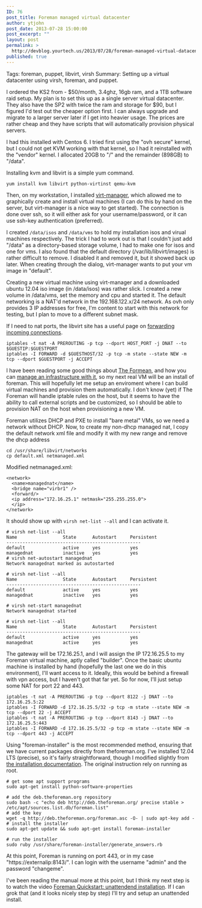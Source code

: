 ```yaml
---
ID: 76
post_title: Foreman managed virtual datacenter
author: ytjohn
post_date: 2013-07-28 15:00:00
post_excerpt: ""
layout: post
permalink: >
  http://devblog.yourtech.us/2013/07/28/foreman-managed-virtual-datacenter-2/
published: true
---
```

Tags: foreman, puppet, libvirt, virsh
Summary: Setting up a virtual datacenter using virsh, foreman, and puppet.

I ordered the KS2 from  - $50/month, 3.4ghz, 16gb ram, and a 1TB software raid setup. My plan is to set this
up as a single server virtual datacenter. They also have the SP2 with twice the ram and storage for $90, but I figured I'd test out
the cheaper option first. I can always upgrade and migrate to a larger server later if I get into heavier usage. The prices are rather cheap and they have scripts that will automatically provision physical servers.

I had this installed with Centos 6. I tried first using the "ovh secure" kernel, but I could not get KVM working with that kernel, so I had it reinstalled with the "vendor" kernel. I allocated 20GB to "/" and the remainder (898GB) to "/data".

Installing kvm and libvirt is a simple yum command.

<pre><code>yum install kvm libvirt python-virtinst qemu-kvm
</code></pre>

Then, on my workstation, I installed <a href="http://virt-manager.org/">virt-manager</a>, which allowed me to graphically create and install virtual machines (I can do this by hand on the server, but virt-manager is a nice way to get started). The connection is done over ssh, so it will either ask for your username/password, or it can use ssh-key authentication (preferred).

I created <code>/data/isos</code> and <code>/data/vms</code> to hold my installation isos and virual machines respectively. The trick I had to work out is that I couldn't just add "/data" as a directory-based storage volume, I had to make one for isos and one for vms. I also found that the default directory (/var/lib/libvirt/images) is rather difficult to remove. I disabled it and removed it, but it showed back up later. When creating through the dialog, virt-manager wants to put your vm image in "default".

Creating a new virtual machine using virt-manager and a downloaded ubuntu 12.04 iso image (in /data/isos) was rather slick. I created a new volume in /data/vms, set the memory and cpu and started it. The default networking is a NAT'd network in the 192.168.122.x/24 network. As ovh only provides 3 IP addresses for free, I'm content to start with this network for testing, but I plan to move to a different subnet mask.

If I need to nat ports, the libvirt site has a useful page on <a href="http://wiki.libvirt.org/page/Networking#Forwarding_Incoming_Connections">forwarding incoming connections</a>.

<pre><code>iptables -t nat -A PREROUTING -p tcp --dport HOST_PORT -j DNAT --to $GUESTIP:$GUESTPORT
iptables -I FORWARD -d $GUESTHOST/32 -p tcp -m state --state NEW -m tcp --dport $GUESTPORT -j ACCEPT
</code></pre>

I have been reading some good things about <a href="http://theforeman.org/">The Formean</a>, and how you can <a href="http://engineering.yakaz.com/managing-an-infrastructure-datacenter-with-foreman-and-puppet.html">manage an infrastructure with it</a>, so my next real VM will be an install of foreman. This will hopefully let me setup an enviroment where I can build virtual machines and provision them automatically. I don't know (yet) if The Foreman will handle iptable rules on the host, but it seems to have the ability to call external scripts and be customized, so I should be able to provision NAT on the host when provisioning a new VM.

Foreman utilizes DHCP and PXE to install "bare metal" VMs, so we need a network without DHCP. Now, to create my non-dhcp managed nat, I copy the default network xml file and modify it with my new range and remove the dhcp address

<pre><code>cd /usr/share/libvirt/networks
cp default.xml netmanaged.xml
</code></pre>

Modified netmanaged.xml:

<pre><code>&lt;network&gt;
  &lt;name&gt;managednat&lt;/name&gt;
  &lt;bridge name="virbr1" /&gt;
  &lt;forward/&gt;
  &lt;ip address="172.16.25.1" netmask="255.255.255.0"&gt;
  &lt;/ip&gt;
&lt;/network&gt;
</code></pre>

It should show up with <code>virsh net-list --all</code> and I can activate it.

<pre><code># virsh net-list --all
Name                 State      Autostart     Persistent
--------------------------------------------------
default              active     yes           yes
managednat           inactive   yes           yes
# virsh net-autostart managednat
Network managednat marked as autostarted

# virsh net-list --all
Name                 State      Autostart     Persistent
--------------------------------------------------
default              active     yes           yes
managednat           inactive   yes           yes

# virsh net-start managednat
Network managednat started

# virsh net-list --all
Name                 State      Autostart     Persistent
--------------------------------------------------
default              active     yes           yes
managednat           active     yes           yes
</code></pre>

The gateway will be 172.16.25.1, and I will assign the IP 172.16.25.5 to my Foreman virtual machine, aptly called "builder".  Once the basic ubuntu machine is installed by hand (hopefully the last one we do in this environment), I'll want access to it. Ideally, this would be behind a firewall with vpn access, but I haven't got that far yet. So for now, I'll just setup some NAT for port 22 and 443.

<pre><code>iptables -t nat -A PREROUTING -p tcp --dport 8122 -j DNAT --to 172.16.25.5:22
iptables -I FORWARD -d 172.16.25.5/32 -p tcp -m state --state NEW -m tcp --dport 22 -j ACCEPT
iptables -t nat -A PREROUTING -p tcp --dport 8143 -j DNAT --to 172.16.25.5:443
iptables -I FORWARD -d 172.16.25.5/32 -p tcp -m state --state NEW -m tcp --dport 443 -j ACCEPT
</code></pre>

Using "foreman-installer" is the most recommended method, ensuring that we have current packages directly from theforeman.org. I've installed 12.04 LTS (precise), so it's fairly straightforward, though I modified slightly from <a href="http://theforeman.org/manuals/1.2/index.html#3.2ForemanInstaller">the installation documentation</a>. The original instruction rely on running as root.

<pre><code># get some apt support programs 
sudo apt-get install python-software-properties

# add the deb.theforeman.org repository
sudo bash -c "echo deb http://deb.theforeman.org/ precise stable &gt; /etc/apt/sources.list.db/foreman.list"  
# add the key
wget -q http://deb.theforeman.org/foreman.asc -O- | sudo apt-key add -
# install the installer
sudo apt-get update &amp;&amp; sudo apt-get install foreman-installer

# run the installer
sudo ruby /usr/share/foreman-installer/generate_answers.rb
</code></pre>

At this point, Foreman is running on port 443, or in my case "https://externalip:8143/". I can login with the username "admin" and the password "changeme".

I've been reading the manual more at this point, but I think my next step is to watch the video <a href="http://www.youtube.com/watch?v=eHjpZr3GB6s">Foreman Quickstart: unattendend installation</a>. If I can grok that (and it looks nicely step by step) I'll try and setup an unattended install.